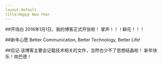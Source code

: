 ```yaml
---
layout:default
title:Happy New Year
---
```




##开场白
  2016年1月1日，我的博客正式开张啦！
  掌声！！！鲜花！！！
  
##新年心愿
  Better Communication, Better Technology, Better Life!
  
##后记
  该博客主要会记载技术相关的文件，当然也少不了思想结晶啦！
  新年快乐！岗巴德！
